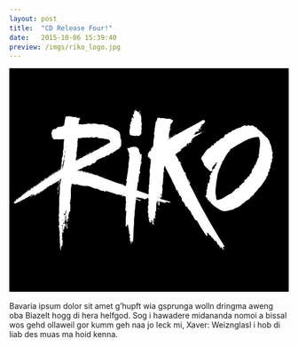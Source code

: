 ```yaml
---
layout: post
title:  "CD Release Four!"
date:   2015-10-06 15:39:40
preview: /imgs/riko_logo.jpg
---
```


![Picture 1](/imgs/logo/riko_logo.jpg)

Bavaria ipsum dolor sit amet g’hupft wia gsprunga wolln dringma aweng oba Biazelt hogg di hera helfgod. Sog i hawadere midananda nomoi a bissal wos gehd ollaweil gor kumm geh naa jo leck mi, Xaver: Weiznglasl i hob di liab des muas ma hoid kenna.
